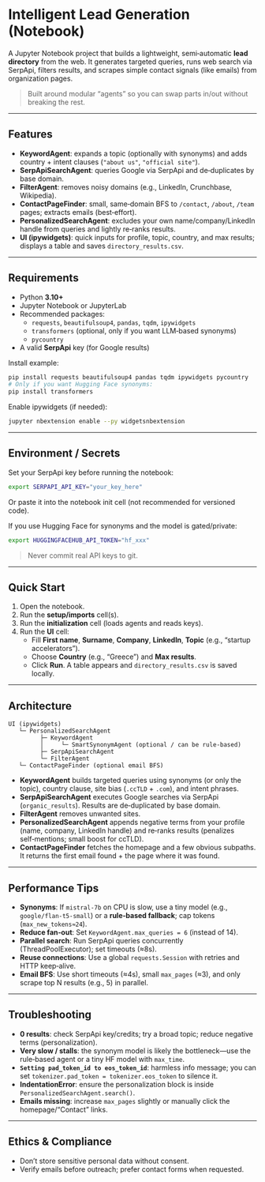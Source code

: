 # Intelligent Lead Generation (Notebook)

A Jupyter Notebook project that builds a lightweight, semi‑automatic **lead directory** from the web. It generates targeted queries, runs web search via SerpApi, filters results, and scrapes simple contact signals (like emails) from organization pages.

> Built around modular “agents” so you can swap parts in/out without breaking the rest.

---

## Features
- **KeywordAgent**: expands a topic (optionally with synonyms) and adds country + intent clauses (`"about us"`, `"official site"`).
- **SerpApiSearchAgent**: queries Google via SerpApi and de‑duplicates by base domain.
- **FilterAgent**: removes noisy domains (e.g., LinkedIn, Crunchbase, Wikipedia).
- **ContactPageFinder**: small, same‑domain BFS to `/contact`, `/about`, `/team` pages; extracts emails (best‑effort).
- **PersonalizedSearchAgent**: excludes your own name/company/LinkedIn handle from queries and lightly re‑ranks results.
- **UI (ipywidgets)**: quick inputs for profile, topic, country, and max results; displays a table and saves `directory_results.csv`.

---

## Requirements
- Python **3.10+**
- Jupyter Notebook or JupyterLab
- Recommended packages:
  - `requests`, `beautifulsoup4`, `pandas`, `tqdm`, `ipywidgets`
  - `transformers` (optional, only if you want LLM‑based synonyms)
  - `pycountry`
- A valid **SerpApi** key (for Google results)

Install example:
```bash
pip install requests beautifulsoup4 pandas tqdm ipywidgets pycountry
# Only if you want Hugging Face synonyms:
pip install transformers
```

Enable ipywidgets (if needed):
```bash
jupyter nbextension enable --py widgetsnbextension
```

---

## Environment / Secrets
Set your SerpApi key before running the notebook:
```bash
export SERPAPI_API_KEY="your_key_here"
```
Or paste it into the notebook init cell (not recommended for versioned code).

If you use Hugging Face for synonyms and the model is gated/private:
```bash
export HUGGINGFACEHUB_API_TOKEN="hf_xxx"
```

> Never commit real API keys to git.

---

## Quick Start
1. Open the notebook.
2. Run the **setup/imports** cell(s).
3. Run the **initialization** cell (loads agents and reads keys).
4. Run the **UI** cell:
   - Fill **First name**, **Surname**, **Company**, **LinkedIn**, **Topic** (e.g., “startup accelerators”).
   - Choose **Country** (e.g., “Greece”) and **Max results**.
   - Click **Run**. A table appears and `directory_results.csv` is saved locally.

---

## Architecture
```
UI (ipywidgets)
   └─ PersonalizedSearchAgent
         ├─ KeywordAgent
         │     └─ SmartSynonymAgent (optional / can be rule-based)
         ├─ SerpApiSearchAgent
         └─ FilterAgent
   └─ ContactPageFinder (optional email BFS)
```
- **KeywordAgent** builds targeted queries using synonyms (or only the topic), country clause, site bias (`.ccTLD` + `.com`), and intent phrases.
- **SerpApiSearchAgent** executes Google searches via SerpApi (`organic_results`). Results are de‑duplicated by base domain.
- **FilterAgent** removes unwanted sites.
- **PersonalizedSearchAgent** appends negative terms from your profile (name, company, LinkedIn handle) and re‑ranks results (penalizes self‑mentions; small boost for ccTLD).
- **ContactPageFinder** fetches the homepage and a few obvious subpaths. It returns the first email found + the page where it was found.

---

## Performance Tips
- **Synonyms**: If `mistral-7b` on CPU is slow, use a tiny model (e.g., `google/flan-t5-small`) or a **rule‑based fallback**; cap tokens (`max_new_tokens≈24`).
- **Reduce fan‑out**: Set `KeywordAgent.max_queries = 6` (instead of 14).
- **Parallel search**: Run SerpApi queries concurrently (ThreadPoolExecutor); set timeouts (≈8s).
- **Reuse connections**: Use a global `requests.Session` with retries and HTTP keep‑alive.
- **Email BFS**: Use short timeouts (≈4s), small `max_pages` (≈3), and only scrape top N results (e.g., 5) in parallel.

---

## Troubleshooting
- **0 results**: check SerpApi key/credits; try a broad topic; reduce negative terms (personalization).
- **Very slow / stalls**: the synonym model is likely the bottleneck—use the rule‑based agent or a tiny HF model with `max_time`.
- **`Setting pad_token_id to eos_token_id`**: harmless info message; you can set `tokenizer.pad_token = tokenizer.eos_token` to silence it.
- **IndentationError**: ensure the personalization block is inside `PersonalizedSearchAgent.search()`.
- **Emails missing**: increase `max_pages` slightly or manually click the homepage/“Contact” links.

---

## Ethics & Compliance
- Don’t store sensitive personal data without consent.
- Verify emails before outreach; prefer contact forms when requested.
